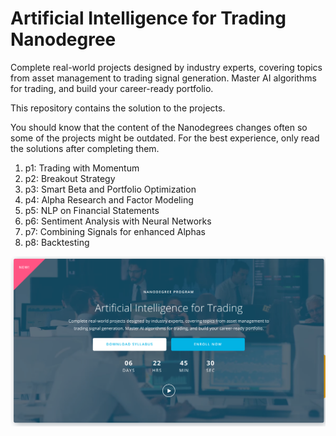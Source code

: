 # Artificial Intelligence for Trading Nanodegree

Complete real-world projects designed by industry experts, covering topics from asset management to trading signal generation. Master AI algorithms for trading, and build your career-ready portfolio.

This repository contains the solution to the projects.

You should know that the content of the Nanodegrees changes often so some of the projects might be outdated. For the best experience, only read the solutions after completing them.

1. p1: Trading with Momentum
2. p2: Breakout Strategy 
3. p3: Smart Beta and Portfolio Optimization
4. p4: Alpha Research and Factor Modeling
5. p5: NLP on Financial Statements
6. p6: Sentiment Analysis with Neural Networks
7. p7: Combining Signals for enhanced Alphas
8. p8: Backtesting

![img](main.png)
